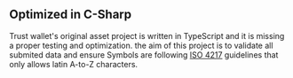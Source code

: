 ## Optimized in C-Sharp

Trust wallet's original asset project is written in TypeScript and it is missing a proper testing and optimization.
the aim of this project is to validate all submited data and ensure Symbols are following [ISO 4217](https://en.wikipedia.org/wiki/ISO_4217) guidelines that only allows latin A-to-Z characters.